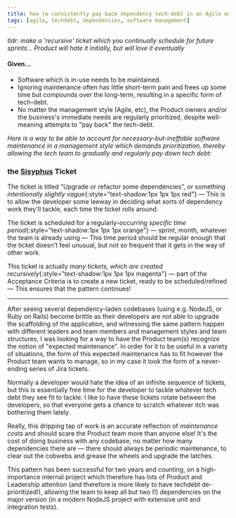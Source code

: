 ```yaml
---
title: how to consistently pay back dependency tech-debt in an Agile environment
tags: [agile, techdebt, dependencies, software management]
---
```


_tldr: make a 'recursive' ticket which you continually schedule for future sprints… Product will hate it initially, but will love it eventually_

#### Given...

* Software which is in-use needs to be maintained.  
* Ignoring maintenance often has little short-term pain and frees up some time but compounds over the long-term, resulting in a specific form of tech-debt.
* No matter the management style (Agile, etc), the Product owners and/or the business's immediate needs are regularly prioritized, despite well-meaning attempts to "pay back" the tech-debt.

_Here is a way to be able to account for necessary-but-ineffable software maintenance in a management style which demands prioritization, thereby allowing the tech team to gradually and regularly pay down tech debt:_

### the [Sisyphus](https://en.wikipedia.org/wiki/Sisyphus) Ticket

The ticket is titled "Upgrade or refactor some dependencies", or something _intentionally slightly vague_{:style="text-shadow:1px 1px 1px red"} — This is to allow the developer some leeway in deciding what sorts of dependency work they'll tackle, each time the ticket rolls around.

The ticket is scheduled for a regularly-occurring _specific time period_{:style="text-shadow:1px 1px 1px orange"} —  sprint, month, whatever the team is already using — This time period should be regular enough that the ticket doesn't feel unusual, but not so frequent that it gets in the way of other work.

This ticket is actually _many tickets, which are created recursively_{:style="text-shadow:1px 1px 1px magenta"} — part of the Acceptance Criteria is to create a new ticket, ready to be scheduled/refined — This ensures that the pattern continues!

-------

After seeing several dependency-laden codebases (using e.g. NodeJS, or Ruby on Rails) become brittle as their developers are not able to upgrade the scaffolding of the application, and witnessing the same pattern happen with different leaders and team members and management styles and team structures, I was looking for a way to have the Product team(s) recognize the notion of "expected maintenance". In order for it to be useful in a variety of situations, the form of this expected maintenance has to fit however the Product team wants to manage, so in my case it took the form of a never-ending series of Jira tickets.

Normally a developer would hate the idea of an infinite sequence of tickets, but this is essentially free time for the developer to tackle whatever tech debt they see fit to tackle. I like to have these tickets rotate between the developers, so that everyone gets a chance to scratch whatever itch was bothering them lately.

Really, this dripping tap of work is an accurate reflection of _maintenance costs_ and should scare the Product team more than anyone else! It's the cost of doing business with any codebase, no matter how many dependencies there are — there should always be periodic maintenance, to clear out the cobwebs and grease the wheels and upgrade the latches.

This pattern has been successful for two years and counting, on a high-importance internal project which therefore has lots of Product and Leadership attention (and therefore is more likely to have techdebt de-prioritized!), allowing the team to keep all but two (!) dependencies on the major version (in a modern NodeJS project with extensive unit and integration tests).
